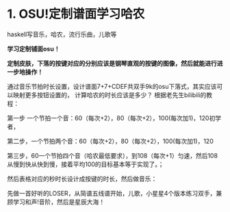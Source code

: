 # 1. OSU!定制谱面学习哈农
haskell写音乐，哈农，流行乐曲，儿歌等


**学习定制铺面osu！**

**定制皮肤，下落的按键对应的分别应该是钢琴直观的按键的图像，然后就能进行进一步地操作！**



通过音乐节拍时长设置，设计谱面7+7+CDEF共双手9k的osu下落式，其实应该可以映射更多按钮设置的，
计算哈农的时长应该是多少？
根据老先生bilibili的教程：

第一步 一个节拍一个音：60（每次+2），80（每次+2），100(每次加1)，120初学者，

第二步，一个节拍两个音：60（每次+2），80（每次+2），100(每次加1)，120

第三步，60一个节拍四个音（哈农最低要求），到108（每次+1）匀速，然后108从慢到快从快到慢，接着平均100的目标基本等于实现了。；





然后表格对应的秒时长设计成按键的时长，然后做音乐：


先做一首好听的LOSER，从简谱五线谱开始，儿歌，小星星4个版本练习双手，兼顾学习和声!音阶，然后是星辰大海！





































































